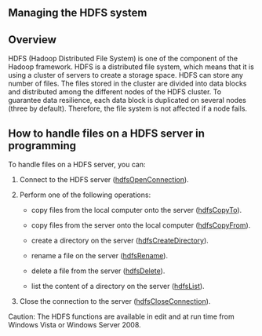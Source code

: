 


## Managing the HDFS system
			



<a name="NOTE1"></a>
<a name="NOTE1_1"></a>


## Overview
<a name="overview_ELTTEXTE000114"></a>
HDFS (Hadoop Distributed File System) is one of the component of the Hadoop framework.
HDFS is a distributed file system, which means that it is using a cluster of servers to create a storage space.
HDFS can store any number of files. The files stored in the cluster are divided into data blocks and distributed among the different nodes of the HDFS cluster.
To guarantee data resilience, each data block is duplicated on several nodes (three by default).
Therefore, the file system is not affected if a node fails.

<a name="NOTE2"></a>
<a name="NOTE2_1"></a>


## How to handle files on a HDFS server in programming
<a name="how_handle_files_hdfs_server_programming_ELTTEXTE000138"></a>
To handle files on a HDFS server, you can:

1. Connect to the HDFS server ([hdfsOpenConnection](../WDLang4/1000021866.md)).

2. Perform one of the following operations:

	- copy files from the local computer onto the server ([hdfsCopyTo](../WDLang4/1000021679.md)).

	- copy files from the server onto the local computer ([hdfsCopyFrom](../WDLang4/1000021678.md)).

	- create a directory on the server ([hdfsCreateDirectory](../WDLang4/1000021675.md)).

	- rename a file on the server ([hdfsRename](../WDLang4/1000021676.md)).

	- delete a file from the server ([hdfsDelete](../WDLang4/1000021674.md)).

	- list the content of a directory on the server ([hdfsList](../WDLang4/1000021677.md)).




3. Close the connection to the server ([hdfsCloseConnection](../WDLang4/1000021867.md)).


Caution: The HDFS functions are available in edit and at run time from Windows Vista or Windows Server 2008.


